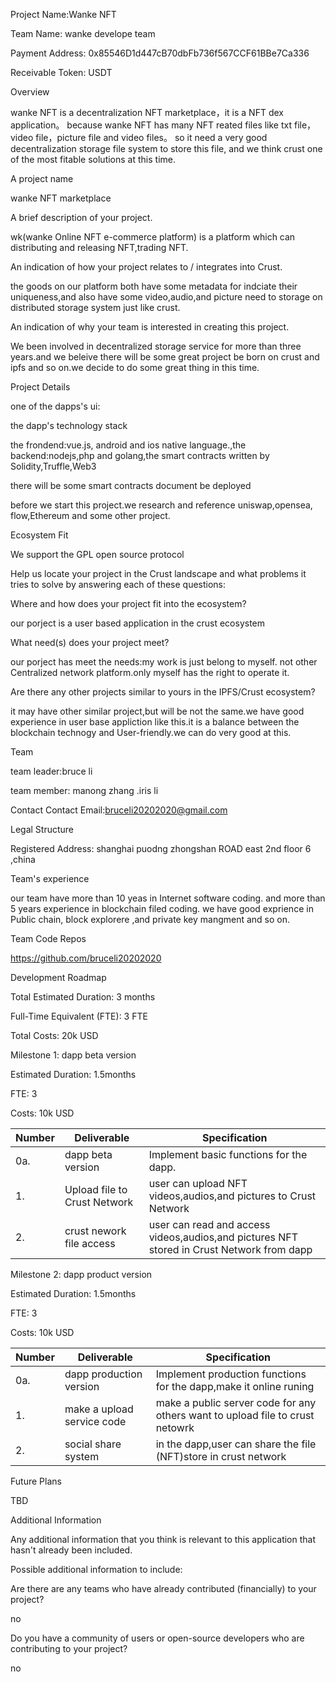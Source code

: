 Project Name:Wanke NFT 

Team Name: wanke develope team 

Payment Address: 0x85546D1d447cB70dbFb736f567CCF61BBe7Ca336

Receivable Token: USDT

Overview 

wanke NFT is a decentralization NFT marketplace，it is a NFT dex application。 because wanke NFT has many NFT reated files like txt file，video file，picture file and video files。 
so it need a very good decentralization storage file system to store this file, and we think crust one of the most fitable solutions at this time.


A project name

wanke NFT marketplace

A brief description of your project. 

wk(wanke Online NFT e-commerce platform) is a platform which can distributing and releasing NFT,trading NFT.

An indication of how your project relates to / integrates into Crust.            

the goods on our platform both have some metadata for indciate their uniqueness,and also have some video,audio,and picture need to storage on distributed storage system just like crust.

An indication of why your team is interested in creating this project.           

We been involved in decentralized storage service for more than three years.and we beleive there will be some great project be born on crust and ipfs and so on.we decide to do some great thing in this time.


Project Details

one of the dapps's ui:


the dapp's technology stack

the frondend:vue.js, android and ios native language.,the backend:nodejs,php and golang,the smart contracts written by Solidity,Truffle,Web3

there will be some smart contracts document be deployed

before we start this project.we research and reference uniswap,opensea, flow,Ethereum and some other project.

Ecosystem Fit

We support the GPL open source protocol

Help us locate your project in the Crust landscape and what problems it tries to solve by answering each of these questions:

Where and how does your project fit into the ecosystem? 

our porject is a user based application in the crust ecosystem

What need(s) does your project meet?

our porject has meet the needs:my work is just belong to myself. not  other Centralized network platform.only myself has the right to operate it.

Are there any other projects similar to yours in the IPFS/Crust ecosystem?

it may have other similar project,but will be not the same.we have good experience in user base appliction like this.it is a balance between the blockchain technogy and User-friendly.we can do very good at this.


Team

team leader:bruce li

team member: manong zhang .iris li

Contact Contact Email:bruceli20202020@gmail.com


Legal Structure

Registered Address: shanghai puodng zhongshan ROAD east 2nd floor 6 ,china


Team's experience

our team have more than 10 yeas in Internet software coding. and more than 5 years experience in blockchain filed coding. we have good exprience in Public chain, block explorere ,and private key mangment and so on.



Team Code Repos

https://github.com/bruceli20202020


Development Roadmap

Total Estimated Duration: 3 months 

Full-Time Equivalent (FTE): 3 FTE 

Total Costs: 20k USD

Milestone 1: dapp beta version

Estimated Duration: 1.5months

FTE: 3

Costs: 10k USD

| Number | Deliverable                   | Specification                                                |
| ------ | ------------------------------| ------------------------------------------------------------ |
| 0a.    | dapp beta version             | Implement basic functions for the dapp. |
| 1.     | Upload file to Crust Network	 | user can upload NFT videos,audios,and pictures to Crust Network |
| 2.     | crust nework file access      | user can read and access videos,audios,and pictures NFT stored in Crust Network from dapp |


Milestone 2: dapp product version

Estimated Duration: 1.5months

FTE: 3

Costs: 10k USD

| Number | Deliverable                  | Specification                                                |
| ------ | -----------------------------| ------------------------------------------------------------ |
| 0a.    | dapp production version      | Implement production functions for the dapp,make it online runing |
| 1.     | make a upload service code	| make a public server code for any others want to upload file to crust netowrk |
| 2.     | social share system          | in the dapp,user can share the file (NFT)store in crust network |


Future Plans

TBD


Additional Information

Any additional information that you think is relevant to this application that hasn't already been included.

Possible additional information to include:

Are there are any teams who have already contributed (financially) to your project? 

no

Do you have a community of users or open-source developers who are contributing to your project?

no
